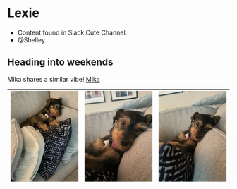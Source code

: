 # Lexie

- Content found in Slack Cute Channel.
- @Shelley

## Heading into weekends
Mika shares a similar vibe! [Mika](./Mika.md)

| ![Image 1](./img/lexie-0.jpg) | ![Image 2](./img/lexie-1.jpg) | ![Image 3](./img/lexie-2.jpg) |
|----------------------------|----------------------------|----------------------------|
